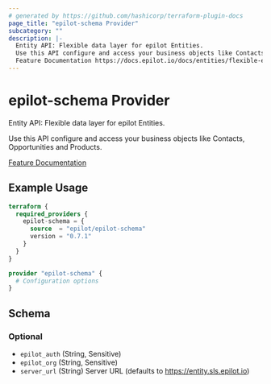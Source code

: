 ```yaml
---
# generated by https://github.com/hashicorp/terraform-plugin-docs
page_title: "epilot-schema Provider"
subcategory: ""
description: |-
  Entity API: Flexible data layer for epilot Entities.
  Use this API configure and access your business objects like Contacts, Opportunities and Products.
  Feature Documentation https://docs.epilot.io/docs/entities/flexible-entities
---
```


# epilot-schema Provider

Entity API: Flexible data layer for epilot Entities.

Use this API configure and access your business objects like Contacts, Opportunities and Products.

[Feature Documentation](https://docs.epilot.io/docs/entities/flexible-entities)

## Example Usage

```terraform
terraform {
  required_providers {
    epilot-schema = {
      source  = "epilot/epilot-schema"
      version = "0.7.1"
    }
  }
}

provider "epilot-schema" {
  # Configuration options
}
```

<!-- schema generated by tfplugindocs -->
## Schema

### Optional

- `epilot_auth` (String, Sensitive)
- `epilot_org` (String, Sensitive)
- `server_url` (String) Server URL (defaults to https://entity.sls.epilot.io)

